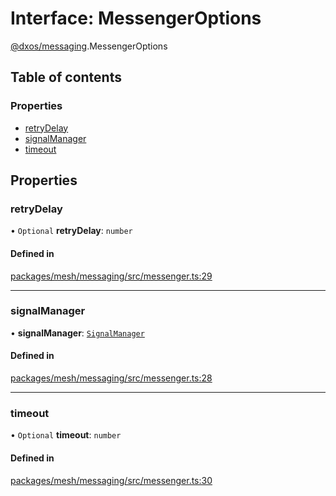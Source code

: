 # Interface: MessengerOptions

[@dxos/messaging](../modules/dxos_messaging.md).MessengerOptions

## Table of contents

### Properties

- [retryDelay](dxos_messaging.MessengerOptions.md#retrydelay)
- [signalManager](dxos_messaging.MessengerOptions.md#signalmanager)
- [timeout](dxos_messaging.MessengerOptions.md#timeout)

## Properties

### retryDelay

• `Optional` **retryDelay**: `number`

#### Defined in

[packages/mesh/messaging/src/messenger.ts:29](https://github.com/dxos/dxos/blob/e3b936721/packages/mesh/messaging/src/messenger.ts#L29)

___

### signalManager

• **signalManager**: [`SignalManager`](dxos_messaging.SignalManager.md)

#### Defined in

[packages/mesh/messaging/src/messenger.ts:28](https://github.com/dxos/dxos/blob/e3b936721/packages/mesh/messaging/src/messenger.ts#L28)

___

### timeout

• `Optional` **timeout**: `number`

#### Defined in

[packages/mesh/messaging/src/messenger.ts:30](https://github.com/dxos/dxos/blob/e3b936721/packages/mesh/messaging/src/messenger.ts#L30)
